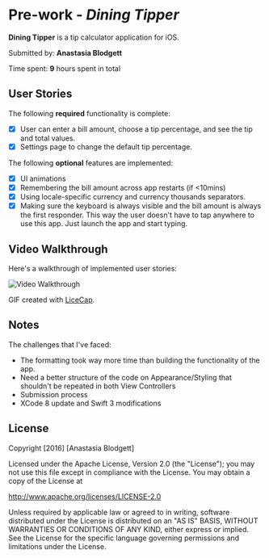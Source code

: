 # Pre-work - *Dining Tipper*

**Dining Tipper** is a tip calculator application for iOS.

Submitted by: **Anastasia Blodgett**

Time spent: **9** hours spent in total

## User Stories

The following **required** functionality is complete:

* [x] User can enter a bill amount, choose a tip percentage, and see the tip and total values.
* [x] Settings page to change the default tip percentage.

The following **optional** features are implemented:
* [x] UI animations
* [x] Remembering the bill amount across app restarts (if <10mins)
* [x] Using locale-specific currency and currency thousands separators.
* [x] Making sure the keyboard is always visible and the bill amount is always the first responder. This way the user doesn't have to tap anywhere to use this app. Just launch the app and start typing.

## Video Walkthrough 

Here's a walkthrough of implemented user stories:

<img src='http://i.imgur.com/tgryWhH.gif' title='Video Walkthrough' width='' alt='Video Walkthrough' />

GIF created with [LiceCap](http://www.cockos.com/licecap/).

## Notes

The challenges that I've faced:

* The formatting took way more time than building the functionality of the app.
* Need a better structure of the code on Appearance/Styling that shouldn't be repeated in both View Controllers
* Submission process
* XCode 8 update and Swift 3 modifications

## License

Copyright [2016] [Anastasia Blodgett]

Licensed under the Apache License, Version 2.0 (the "License");
you may not use this file except in compliance with the License.
You may obtain a copy of the License at

http://www.apache.org/licenses/LICENSE-2.0

Unless required by applicable law or agreed to in writing, software
distributed under the License is distributed on an "AS IS" BASIS,
WITHOUT WARRANTIES OR CONDITIONS OF ANY KIND, either express or implied.
See the License for the specific language governing permissions and
limitations under the License.
